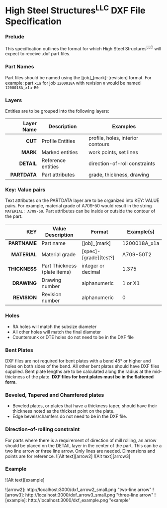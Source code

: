 # High Steel Structures<sup>LLC</sup> DXF File Specification
<!-- uncomment line below if not using markdown-pdf vscode extension (and fix the date!) -->
<!-- ##### Version: 2.1 (1/11/2022) -->

### Prelude

This specification outlines the format for which High Steel Structures<sup>LLC</sup> will expect to receive .dxf part files.

### Part Names

Part files should be named using the [job]_[mark]-[revision] format. For example: part `x1a` for job `1200018A` with revision `0` would be named `1200018A_x1a-R0`

### Layers

Entities are to be grouped into the following layers:

| Layer Name | Description | Examples |
| ---: | --- | --- |
| **CUT** | Profile Entities | profile, holes, interior contours |
| **MARK** | Marked entities | work points, set lines |
| **DETAIL** | Reference entities | direction-of-roll constraints |
| **PARTDATA** | Part attributes | grade, thickness, drawing |

### Key: Value pairs
Text attributes on the PARTDATA layer are to be organized into KEY: VALUE pairs. For example, material grade of A709-50 would result in the string `MATERIAL: A709-50`. Part attributes can be inside or outside the contour of the part.

| KEY | Value Description | Format | Example(s) |
| ---: | --- | --- | --- |
| **PARTNAME** | Part name | [job]\_[mark] | 1200018A_x1a |
| **MATERIAL** | Material grade | [spec]-[grade][test?] | A709-50T2 |
| **THICKNESS** | Part Thickness (plate items) | integer or decimal | 1.375 |
| **DRAWING** | Drawing number | alphanumeric | 1 or X1 |
| **REVISION** | Revision number | alphanumeric | 0 |

<div style="page-break-after: always;"></div>

### Holes

- RA holes will match the subsize diameter
- All other holes will match the final diameter
- Countersunk or DTE holes do not need to be in the DXF file

### Bent Plates

DXF files are not required for bent plates with a bend 45° or higher and holes on both sides of the bend.
All other bent plates should have DXF files supplied. Bent plate lengths are to be calculated along the radius at the mid-thickness of the plate. **DXF files for bent plates must be in the flattened form.**

### Beveled, Tapered and Chamfered plates

- Beveled plates, or plates that have a thickness taper, should have their thickness noted as the thickest point on the plate.
- Edge bevels/chamfers do not need to be in the DXF file.

<div style="page-break-after: always;"></div>

### Direction-of-rolling constraint

For parts where there is a requirement of direction of mill rolling, an arrow should be placed on the DETAIL layer in the center of the part.
This can be a two line arrow or three line arrow. Only lines are needed. Dimensions and points are for reference.
![Alt text][arrow2] ![Alt text][arrow3]

<div style="page-break-after: always;"></div>

### Example

![Alt text][example]

[comment]: <> (links)
![arrow2]: http://localhost:3000/dxf_arrow2_small.png "two-line arrow"
![arrow3]: http://localhost:3000/dxf_arrow3_small.png "three-line arrow"
![example]: http://localhost:3000/dxf_example.png "example"